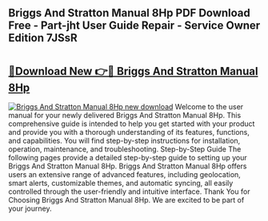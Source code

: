 ## Briggs And Stratton Manual 8Hp PDF Download Free - Part-jht User Guide Repair - Service Owner Edition 7JSsR

# <h2><a href="http://bc78330.oget.top/?id=Briggs+And+Stratton+Manual+8Hp">🔗Download New 👉🔴 Briggs And Stratton Manual 8Hp</a></h2>

[![Briggs And Stratton Manual 8Hp new download](https://i.imgur.com/5g1atiW.png)](http://bc78330.oget.top/?id=Briggs+And+Stratton+Manual+8Hp)
Welcome to the user manual for your newly delivered Briggs And Stratton Manual 8Hp. This comprehensive guide is intended to help you get started with your product and provide you with a thorough understanding of its features, functions, and capabilities. You will find step-by-step instructions for installation, operation, maintenance, and troubleshooting. Step-by-Step Guide The following pages provide a detailed step-by-step guide to setting up your Briggs And Stratton Manual 8Hp. Briggs And Stratton Manual 8Hp offers users an extensive range of advanced features, including geolocation, smart alerts, customizable themes, and automatic syncing, all easily controlled through the user-friendly and intuitive interface. Thank You for Choosing Briggs And Stratton Manual 8Hp. We are excited to be part of your journey.
